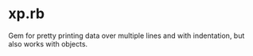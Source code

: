 # xp.rb
Gem for pretty printing data over multiple lines and with indentation, but also works with objects.
